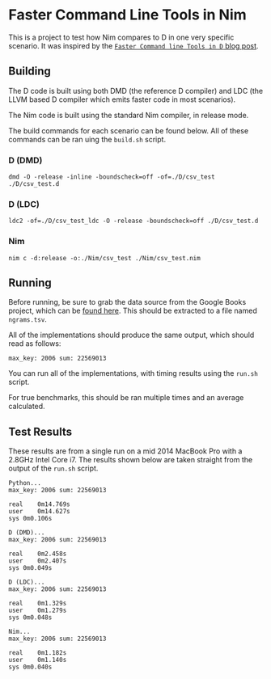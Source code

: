 # Faster Command Line Tools in Nim

This is a project to test how Nim compares to D in one very specific scenario. It was inspired by the [`Faster Command line Tools in D` blog post](http://dlang.org/blog/2017/05/24/faster-command-line-tools-in-d/).

## Building

The D code is built using both DMD (the reference D compiler) and LDC (the LLVM based D compiler which emits faster code in most scenarios).

The Nim code is built using the standard Nim compiler, in release mode.

The build commands for each scenario can be found below. All of these commands can be ran uing the `build.sh` script.

### D (DMD)

`dmd -O -release -inline -boundscheck=off -of=./D/csv_test ./D/csv_test.d`

### D (LDC)

`ldc2 -of=./D/csv_test_ldc -O -release -boundscheck=off ./D/csv_test.d`

### Nim

`nim c -d:release -o:./Nim/csv_test ./Nim/csv_test.nim`

## Running

Before running, be sure to grab the data source from the Google Books project, which can be [found here](https://storage.googleapis.com/books/ngrams/books/googlebooks-eng-all-1gram-20120701-0.gz). This should be extracted to a file named `ngrams.tsv`.

All of the implementations should produce the same output, which should read as follows:

```
max_key: 2006 sum: 22569013
```

You can run all of the implementations, with timing results using the `run.sh` script.

For true benchmarks, this should be ran multiple times and an average calculated.

## Test Results

These results are from a single run on a mid 2014 MacBook Pro with a 2.8GHz Intel Core i7. The results shown below are taken straight from the output of the `run.sh` script.

```
Python...
max_key: 2006 sum: 22569013

real	0m14.769s
user	0m14.627s
sys	0m0.106s

D (DMD)...
max_key: 2006 sum: 22569013

real	0m2.458s
user	0m2.407s
sys	0m0.049s

D (LDC)...
max_key: 2006 sum: 22569013

real	0m1.329s
user	0m1.279s
sys	0m0.048s

Nim...
max_key: 2006 sum: 22569013

real	0m1.182s
user	0m1.140s
sys	0m0.040s
```
